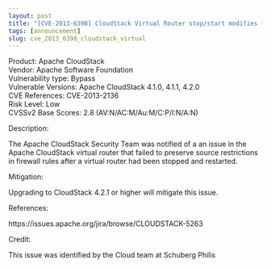 ```yaml
---
layout: post
title: "[CVE-2013-6398] CloudStack Virtual Router stop/start modifies firewall rules allowing additional access"
tags: [announcement]
slug: cve_2013_6398_cloudstack_virtual
---
```

<p>
Product: Apache CloudStack<br/>
Vendor: Apache Software Foundation<br/>
Vulnerability type: Bypass<br/>
Vulnerable Versions: Apache CloudStack 4.1.0, 4.1.1, 4.2.0<br/>
CVE References: CVE-2013-2136<br/>
Risk Level: Low<br/>
CVSSv2 Base Scores: 2.8 (AV:N/AC:M/Au:M/C:P/I:N/A:N)<br/></p>

<p>Description:</p> 
<p>The Apache CloudStack Security Team was notified of a an issue in the Apache CloudStack virtual router that failed to preserve source restrictions in firewall rules after a virtual router had been stopped and restarted.</p>

<p>Mitigation:</p>
<p>Upgrading to CloudStack 4.2.1 or higher will mitigate this issue.</p>

<p>References:</p>
<p>https://issues.apache.org/jira/browse/CLOUDSTACK-5263</p>

<p>Credit:</p>
<p>This issue was identified by the Cloud team at Schuberg Philis</p>
